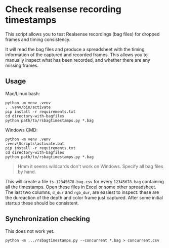 # Check realsense recording timestamps

This script allows you to test Realsense recordings (bag files) for dropped frames and timing consistency.

It will read the bag files and produce a spreadsheet with the timing information of the captured and recorded frames. This allows you to manually inspect what has been recorded, and whether there are any missing frames.

## Usage

Mac/Linux bash:

```
python -m venv .venv
. .venv/bin/activate
pip install -r requirements.txt
cd directory-with-bagfiles
python path/to/rsbagtimestamps.py *.bag
```

Windows CMD:

```
python -m venv .venv
.venv\Scripts\activate.bat
pip install -r requirements.txt
cd directory-with-bagfiles
python path/to/rsbagtimestamps.py *.bag
```

> Hmm it seems wildcards don't work on Windows. Specify all bag files by hand.

This will create a file `ts-12345678.bag.csv` for every `12345678.bag` containing all the timestamps. Open these files in Excel or some other spreadsheet. The last two columns, `d_dur` and `rgb_dur`, are easiest to inspect: these are the dureaction of the depth and color frame just captured. After some initial startup these should be consistent.

## Synchronization checking

This does not work yet.

```
python -m .../rsbagtimestamps.py --concurrent *.bag > concurrent.csv
```



